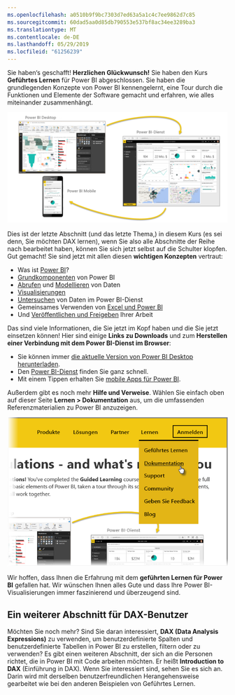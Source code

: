 ```yaml
---
ms.openlocfilehash: a0510b9f9bc7303d7ed63a5a1c4c7ee9862d7c85
ms.sourcegitcommit: 60dad5aa0d85db790553e537bf8ac34ee3289ba3
ms.translationtype: MT
ms.contentlocale: de-DE
ms.lasthandoff: 05/29/2019
ms.locfileid: "61256239"
---
```

Sie haben‘s geschafft! **Herzlichen Glückwunsch!** Sie haben den Kurs **Geführtes Lernen** für Power BI abgeschlossen. Sie haben die grundlegenden Konzepte von Power BI kennengelernt, eine Tour durch die Funktionen und Elemente der Software gemacht und erfahren, wie alles miteinander zusammenhängt.

![](media/6-5-guided-learning-completion/c0a0_2.png)

Dies ist der letzte Abschnitt (und das letzte Thema,) in diesem Kurs (es sei denn, Sie möchten DAX lernen), wenn Sie also alle Abschnitte der Reihe nach bearbeitet haben, können Sie sich jetzt selbst auf die Schulter klopfen. Gut gemacht! Sie sind jetzt mit allen diesen **wichtigen Konzepten** vertraut:

* Was ist [Power BI](../gettingstarted.yml?tutorial-step=1)?
* [Grundkomponenten](../gettingstarted.yml?tutorial-step=3) von Power BI
* [Abrufen](../gettingdata.yml?tutorial-step=3) und [Modellieren](../modeling.yml?tutorial-step=1) von Daten
* [Visualisierungen](../visualizations.yml?tutorial-step=1)
* [Untersuchen](../exploringdata.yml?tutorial-step=1) von Daten im Power BI-Dienst
* Gemeinsames Verwenden von [Excel und Power BI](../powerbiandexcel.yml?tutorial-step=1)
* Und [Veröffentlichen und Freigeben](../publishingandsharing.yml?tutorial-step=1) Ihrer Arbeit

Das sind viele Informationen, die Sie jetzt im Kopf haben und die Sie jetzt einsetzen können! Hier sind einige **Links zu Downloads** und zum **Herstellen einer Verbindung mit dem Power BI-Dienst im Browser**:

* Sie können immer [die aktuelle Version von Power BI Desktop herunterladen](https://powerbi.microsoft.com/desktop).
* Den [Power BI-Dienst](https://powerbi.microsoft.com/) finden Sie ganz schnell.
* Mit einem Tippen erhalten Sie [mobile Apps für Power BI](https://powerbi.microsoft.com/mobile/).

Außerdem gibt es noch mehr **Hilfe und Verweise**. Wählen Sie einfach oben auf dieser Seite **Lernen > Dokumentation** aus, um die umfassenden Referenzmaterialien zu Power BI anzuzeigen.

![](media/6-5-guided-learning-completion/6-5_1.png)

Wir hoffen, dass Ihnen die Erfahrung mit dem **geführten Lernen für Power BI** gefallen hat. Wir wünschen Ihnen alles Gute und dass Ihre Power BI-Visualisierungen immer faszinierend und überzeugend sind.

## <a name="one-more-section-for-dax-users"></a>Ein weiterer Abschnitt für DAX-Benutzer
Möchten Sie noch mehr? Sind Sie daran interessiert, **DAX (Data Analysis Expressions)** zu verwenden, um benutzerdefinierte Spalten und benutzerdefinierte Tabellen in Power BI zu erstellen, filtern oder zu verwenden? Es gibt einen weiteren Abschnitt, der sich an die Personen richtet, die in Power BI mit Code arbeiten möchten. Er heißt **Introduction to DAX** (Einführung in DAX). Wenn Sie interessiert sind, sehen Sie es sich an. Darin wird mit derselben benutzerfreundlichen Herangehensweise gearbeitet wie bei den anderen Beispielen von Geführtes Lernen.

